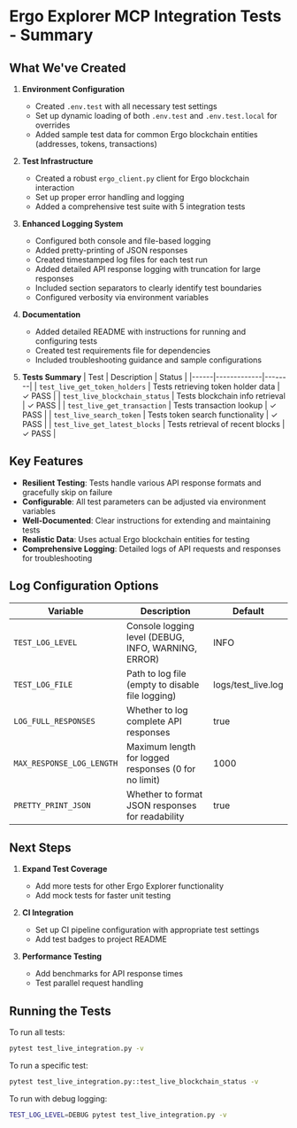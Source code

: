 # Ergo Explorer MCP Integration Tests - Summary

## What We've Created

1. **Environment Configuration**
   - Created `.env.test` with all necessary test settings
   - Set up dynamic loading of both `.env.test` and `.env.test.local` for overrides
   - Added sample test data for common Ergo blockchain entities (addresses, tokens, transactions)

2. **Test Infrastructure**
   - Created a robust `ergo_client.py` client for Ergo blockchain interaction
   - Set up proper error handling and logging
   - Added a comprehensive test suite with 5 integration tests

3. **Enhanced Logging System**
   - Configured both console and file-based logging
   - Added pretty-printing of JSON responses
   - Created timestamped log files for each test run
   - Added detailed API response logging with truncation for large responses
   - Included section separators to clearly identify test boundaries
   - Configured verbosity via environment variables

4. **Documentation**
   - Added detailed README with instructions for running and configuring tests
   - Created test requirements file for dependencies
   - Included troubleshooting guidance and sample configurations

5. **Tests Summary**
   | Test | Description | Status |
   |------|-------------|--------|
   | `test_live_get_token_holders` | Tests retrieving token holder data | ✓ PASS |
   | `test_live_blockchain_status` | Tests blockchain info retrieval | ✓ PASS |
   | `test_live_get_transaction` | Tests transaction lookup | ✓ PASS |
   | `test_live_search_token` | Tests token search functionality | ✓ PASS |
   | `test_live_get_latest_blocks` | Tests retrieval of recent blocks | ✓ PASS |

## Key Features

- **Resilient Testing**: Tests handle various API response formats and gracefully skip on failure
- **Configurable**: All test parameters can be adjusted via environment variables
- **Well-Documented**: Clear instructions for extending and maintaining tests
- **Realistic Data**: Uses actual Ergo blockchain entities for testing
- **Comprehensive Logging**: Detailed logs of API requests and responses for troubleshooting

## Log Configuration Options

| Variable | Description | Default |
|----------|-------------|---------|
| `TEST_LOG_LEVEL` | Console logging level (DEBUG, INFO, WARNING, ERROR) | INFO |
| `TEST_LOG_FILE` | Path to log file (empty to disable file logging) | logs/test_live.log |
| `LOG_FULL_RESPONSES` | Whether to log complete API responses | true |
| `MAX_RESPONSE_LOG_LENGTH` | Maximum length for logged responses (0 for no limit) | 1000 |
| `PRETTY_PRINT_JSON` | Whether to format JSON responses for readability | true |

## Next Steps

1. **Expand Test Coverage**
   - Add more tests for other Ergo Explorer functionality
   - Add mock tests for faster unit testing

2. **CI Integration**
   - Set up CI pipeline configuration with appropriate test settings
   - Add test badges to project README

3. **Performance Testing**
   - Add benchmarks for API response times
   - Test parallel request handling

## Running the Tests

To run all tests:
```bash
pytest test_live_integration.py -v
```

To run a specific test:
```bash
pytest test_live_integration.py::test_live_blockchain_status -v
```

To run with debug logging:
```bash
TEST_LOG_LEVEL=DEBUG pytest test_live_integration.py -v
``` 